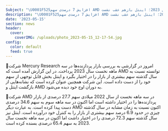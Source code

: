 ```yaml
---
Subject: "\U0001F525افزایش 7 درصدی سهم AMD از بازار پردازنده‌ها در سال 2023؛ اینتل بازهم عقب نشست"
description: "\U0001F525افزایش 7 درصدی سهم AMD از بازار پردازنده‌ها در سال 2023؛ اینتل بازهم عقب نشست"
date: '2023-05-15'
section: news
header:
  cover:
    coverIMG: /uploads/photo_2023-05-15_12-17-54.jpg
config:
  color: default
  feed: true
---
```

🔻شرکت Mercury Research امروز در گزارشی به بررسی بازار پردازنده‌ها در سه ماهه نخست سال 2023 پرداخت. در این گزارش آمده است که AMD توانسته نسبت به سال گذشته سهم بیشتری از بازار را در اختیار بگیرد و اینتل بخش قابل توجهی از سهم خود را از دست داده است. این شرکت همچنین عنوان کرده است که نشانه‌هایی از بازگشت اینتل و AMD به دوران اوج خود دیده می‌شود.



🔻شرکت AMD در سه ماهه نخست از سال 2022 میلادی سهم 27.7 درصدی از بازار پردازنده‌ها را در اختیار داشته است اما اکنون در سه ماهه سوم به سهم 34.6 درصدی دست پیدا کرده است. به عبارت دیگر AMD اکنون نسبت به زمان مشابه در سال گذشته چیزی در حدود 6.9 درصد سهم بیشتری از بازار را به کنترل خود درآورده است. اینتل نیز سال گذشته سهم 72.3 درصدی را در اختیار داشت اما اکنون در سه ماهه نخست سال 2023 به سهم 65.4 درصدی بسنده کرده است.
